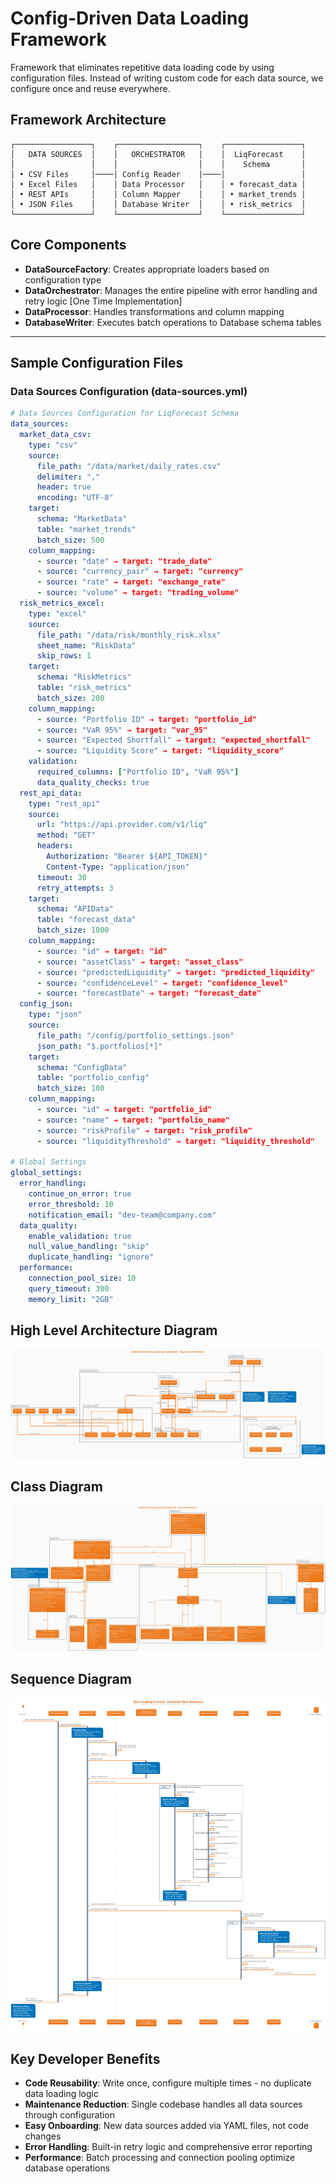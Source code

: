 # Config-Driven Data Loading Framework

Framework that eliminates repetitive data loading code by using configuration files. Instead of writing custom code for each data source, we configure once and reuse everywhere.

## **Framework Architecture**

```
┌─────────────────┐    ┌──────────────────┐    ┌─────────────────┐
│   DATA SOURCES  │    │   ORCHESTRATOR   │    │  LiqForecast    │
│                 │    │                  │    │    Schema       │
│ • CSV Files     │────│ Config Reader    │────│                 │
│ • Excel Files   │    │ Data Processor   │    │ • forecast_data │
│ • REST APIs     │    │ Column Mapper    │    │ • market_trends │
│ • JSON Files    │    │ Database Writer  │    │ • risk_metrics  │
└─────────────────┘    └──────────────────┘    └─────────────────┘
```

## **Core Components**

- **DataSourceFactory**: Creates appropriate loaders based on configuration type  
- **DataOrchestrator**: Manages the entire pipeline with error handling and retry logic [One Time Implementation]  
- **DataProcessor**: Handles transformations and column mapping  
- **DatabaseWriter**: Executes batch operations to Database schema tables  

---

## **Sample Configuration Files**

### **Data Sources Configuration (data-sources.yml)**
```yaml
# Data Sources Configuration for LiqForecast Schema
data_sources:
  market_data_csv:
    type: "csv"
    source:
      file_path: "/data/market/daily_rates.csv"
      delimiter: ","
      header: true
      encoding: "UTF-8"
    target:
      schema: "MarketData"
      table: "market_trends"
      batch_size: 500
    column_mapping:
      - source: "date" → target: "trade_date"
      - source: "currency_pair" → target: "currency"
      - source: "rate" → target: "exchange_rate"
      - source: "volume" → target: "trading_volume"
  risk_metrics_excel:
    type: "excel"
    source:
      file_path: "/data/risk/monthly_risk.xlsx"
      sheet_name: "RiskData"
      skip_rows: 1
    target:
      schema: "RiskMetrics"
      table: "risk_metrics"
      batch_size: 200
    column_mapping:
      - source: "Portfolio ID" → target: "portfolio_id"
      - source: "VaR 95%" → target: "var_95"
      - source: "Expected Shortfall" → target: "expected_shortfall"
      - source: "Liquidity Score" → target: "liquidity_score"
    validation:
      required_columns: ["Portfolio ID", "VaR 95%"]
      data_quality_checks: true
  rest_api_data:
    type: "rest_api"
    source:
      url: "https://api.provider.com/v1/liq"
      method: "GET"
      headers:
        Authorization: "Bearer ${API_TOKEN}"
        Content-Type: "application/json"
      timeout: 30
      retry_attempts: 3
    target:
      schema: "APIData"
      table: "forecast_data"
      batch_size: 1000
    column_mapping:
      - source: "id" → target: "id"
      - source: "assetClass" → target: "asset_class"
      - source: "predictedLiquidity" → target: "predicted_liquidity"
      - source: "confidenceLevel" → target: "confidence_level"
      - source: "forecastDate" → target: "forecast_date"
  config_json:
    type: "json"
    source:
      file_path: "/config/portfolio_settings.json"
      json_path: "$.portfolios[*]"
    target:
      schema: "ConfigData"
      table: "portfolio_config"
      batch_size: 100
    column_mapping:
      - source: "id" → target: "portfolio_id"
      - source: "name" → target: "portfolio_name"
      - source: "riskProfile" → target: "risk_profile"
      - source: "liquidityThreshold" → target: "liquidity_threshold"

# Global Settings
global_settings:
  error_handling:
    continue_on_error: true
    error_threshold: 10
    notification_email: "dev-team@company.com"
  data_quality:
    enable_validation: true
    null_value_handling: "skip"
    duplicate_handling: "ignore"
  performance:
    connection_pool_size: 10
    query_timeout: 300
    memory_limit: "2GB"
```

## **High Level Architecture Diagram**

![Architecture](https://github.com/sathwickreddyy/java/blob/main/JAVA_LLD_OOPS/ConfigDrivenDataLoading/src/main/resources/system-arch.png)

## **Class Diagram**
![Class](https://github.com/sathwickreddyy/java/blob/main/JAVA_LLD_OOPS/ConfigDrivenDataLoading/src/main/resources/system-class.png)

## Sequence Diagram
![Sequence](https://github.com/sathwickreddyy/java/blob/main/JAVA_LLD_OOPS/ConfigDrivenDataLoading/src/main/resources/system-sequence.png)

## **Key Developer Benefits**

- **Code Reusability**: Write once, configure multiple times - no duplicate data loading logic
- **Maintenance Reduction**: Single codebase handles all data sources through configuration
- **Easy Onboarding**: New data sources added via YAML files, not code changes
- **Error Handling**: Built-in retry logic and comprehensive error reporting
- **Performance**: Batch processing and connection pooling optimize database operations
